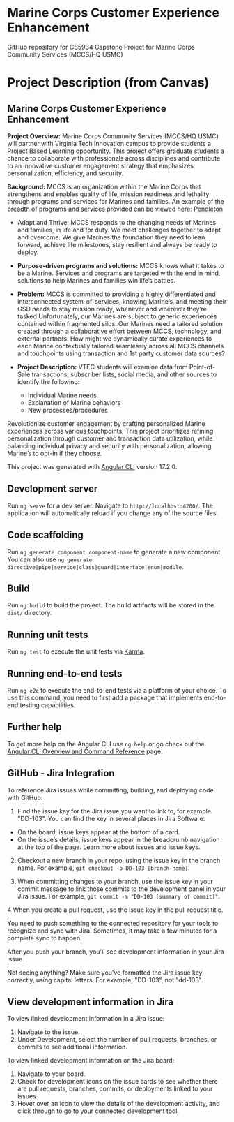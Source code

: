 # Marine Corps Customer Experience Enhancement
GitHub repository for CS5934 Capstone Project for Marine Corps Community Services (MCCS/HQ USMC)

# Project Description (from Canvas)
## Marine Corps Customer Experience Enhancement

**Project Overview:** Marine Corps Community Services (MCCS/HQ USMC) will partner with Virginia Tech Innovation campus to provide students a Project Based Learning opportunity. This project offers graduate students a chance to collaborate with professionals across disciplines and contribute to an innovative customer engagement strategy that emphasizes personalization, efficiency, and security.

**Background:** MCCS is an organization within the Marine Corps that strengthens and enables quality of life, mission readiness and lethality through programs and services for Marines and families. An example of the breadth of programs and services provided can be viewed here: [Pendleton](usmc-mccs.org)
- Adapt and Thrive: MCCS responds to the changing needs of Marines and families, in life and for duty. We meet challenges together to adapt and overcome. We give Marines the foundation they need to lean forward, achieve life milestones, stay resilient and always be ready to deploy.

- **Purpose-driven programs and solutions:** MCCS knows what it takes to be a Marine. Services and programs are targeted with the end in mind, solutions to help Marines and families win life’s battles.

- **Problem:** MCCS is committed to providing a highly differentiated and interconnected system-of-services, knowing Marine’s, and meeting their GSD needs to stay mission ready, whenever and wherever they’re tasked Unfortunately, our Marines are subject to generic experiences contained within fragmented silos. Our Marines need a tailored solution created through a collaborative effort between MCCS, technology, and external partners. How might we dynamically curate experiences to each Marine contextually tailored seamlessly across all MCCS channels and touchpoints using transaction and 1st party customer data sources?

- **Project Description:** VTEC students will examine data from Point-of-Sale transactions, subscriber lists, social media, and other sources to identify the following:
  - Individual Marine needs
  - Explanation of Marine behaviors
  - New processes/procedures

Revolutionize customer engagement by crafting personalized Marine experiences across various touchpoints. This project prioritizes refining personalization through customer and transaction data utilization, while balancing individual privacy and security with personalization, allowing Marine’s to opt-in if they choose.


This project was generated with [Angular CLI](https://github.com/angular/angular-cli) version 17.2.0.

## Development server

Run `ng serve` for a dev server. Navigate to `http://localhost:4200/`. The application will automatically reload if you change any of the source files.

## Code scaffolding

Run `ng generate component component-name` to generate a new component. You can also use `ng generate directive|pipe|service|class|guard|interface|enum|module`.

## Build

Run `ng build` to build the project. The build artifacts will be stored in the `dist/` directory.

## Running unit tests

Run `ng test` to execute the unit tests via [Karma](https://karma-runner.github.io).

## Running end-to-end tests

Run `ng e2e` to execute the end-to-end tests via a platform of your choice. To use this command, you need to first add a package that implements end-to-end testing capabilities.

## Further help

To get more help on the Angular CLI use `ng help` or go check out the [Angular CLI Overview and Command Reference](https://angular.io/cli) page.

## GitHub - Jira Integration

To reference Jira issues while committing, building, and deploying code with GitHub:

1. Find the issue key for the Jira issue you want to link to, for example "DD-103". You can find the key in several places in Jira Software:
- On the board, issue keys appear at the bottom of a card.
- On the issue’s details, issue keys appear in the breadcrumb navigation at the top of the page.
Learn more about issues and issue keys.

2. Checkout a new branch in your repo, using the issue key in the branch name. For example, `git checkout -b DD-103-[branch-name]`. 

3. When committing changes to your branch, use the issue key in your commit message to link those commits to the development panel in your Jira issue. For example, `git commit -m "DD-103 [summary of commit]"`.

4 When you create a pull request, use the issue key in the pull request title.

You need to push something to the connected repository for your tools to recognize and sync with Jira. Sometimes, it may take a few minutes for a complete sync to happen.

After you push your branch, you'll see development information in your Jira issue.

Not seeing anything? Make sure you’ve formatted the Jira issue key correctly, using capital letters. For example, "DD-103", not "dd-103". 

## View development information in Jira

To view linked development information in a Jira issue:
1. Navigate to the issue.
2. Under Development, select the number of pull requests, branches, or commits to see additional information.

To view linked development information on the Jira board:
1. Navigate to your board.
2. Check for development icons on the issue cards to see whether there are pull requests, branches, commits, or deployments linked to your issues.
3. Hover over an icon to view the details of the development activity, and click through to go to your connected development tool.